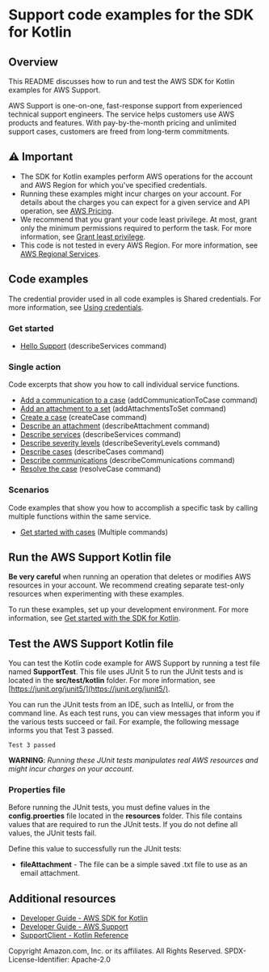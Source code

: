 # Support code examples for the SDK for Kotlin

## Overview
This README discusses how to run and test the AWS SDK for Kotlin examples for AWS Support.

AWS Support is one-on-one, fast-response support from experienced technical support engineers. The service helps customers use AWS products and features. With pay-by-the-month pricing and unlimited support cases, customers are freed from long-term commitments.

## ⚠️ Important
* The SDK for Kotlin examples perform AWS operations for the account and AWS Region for which you've specified credentials. 
* Running these examples might incur charges on your account. For details about the charges you can expect for a given service and API operation, see [AWS Pricing](https://aws.amazon.com/pricing/).
* We recommend that you grant your code least privilege. At most, grant only the minimum permissions required to perform the task. For more information, see [Grant least privilege](https://docs.aws.amazon.com/IAM/latest/UserGuide/best-practices.html#grant-least-privilege). 
* This code is not tested in every AWS Region. For more information, see [AWS Regional Services](https://aws.amazon.com/about-aws/global-infrastructure/regional-product-services).

## Code examples

The credential provider used in all code examples is Shared credentials. For more information, see [Using credentials](https://docs.aws.amazon.com/sdk-for-kotlin/latest/developer-guide/credential-providers.html).

### Get started

- [Hello Support](https://github.com/awsdocs/aws-doc-sdk-examples/tree/main/kotlin/services/support/src/main/kotlin/com/example/support/HelloSupport.kt) (describeServices command)

### Single action

Code excerpts that show you how to call individual service functions.

- [Add a communication to a case](https://github.com/awsdocs/aws-doc-sdk-examples/tree/main/kotlin/services/support/src/main/kotlin/com/example/support/SupportScenario.kt) (addCommunicationToCase command)
- [Add an attachment to a set](https://github.com/awsdocs/aws-doc-sdk-examples/tree/main/kotlin/services/support/src/main/kotlin/com/example/support/SupportScenario.kt) (addAttachmentsToSet command)
- [Create a case](https://github.com/awsdocs/aws-doc-sdk-examples/tree/main/kotlin/services/support/src/main/kotlin/com/example/support/SupportScenario.kt) (createCase command)
- [Describe an attachment](https://github.com/awsdocs/aws-doc-sdk-examples/tree/main/kotlin/services/support/src/main/kotlin/com/example/support/SupportScenario.kt) (describeAttachment command)
- [Describe services](https://github.com/awsdocs/aws-doc-sdk-examples/blob/kotlin/services/support/src/main/kotlin/com/example/support/SupportScenario.kt) (describeServices command)
- [Describe severity levels](https://github.com/awsdocs/aws-doc-sdk-examples/tree/main/kotlin/services/support/src/main/kotlin/com/example/support/SupportScenario.kt) (describeSeverityLevels command)
- [Describe cases](https://github.com/awsdocs/aws-doc-sdk-examples/tree/main/kotlin/services/support/src/main/kotlin/com/example/support/SupportScenario.kt) (describeCases command)
- [Describe communications](https://github.com/awsdocs/aws-doc-sdk-examples/tree/main/kotlin/services/support/src/main/kotlin/com/example/support/SupportScenario.kt) (describeCommunications command)
- [Resolve the case](https://github.com/awsdocs/aws-doc-sdk-examples/tree/main/kotlin/services/support/src/main/kotlin/com/example/support/SupportScenario.kt) (resolveCase command)

### Scenarios 

Code examples that show you how to accomplish a specific task by calling multiple functions within the same service.

- [Get started with cases](https://github.com/awsdocs/aws-doc-sdk-examples/tree/main/kotlin/services/support/src/main/kotlin/com/example/support/SupportScenario.kt) (Multiple commands)

## Run the AWS Support Kotlin file

**Be very careful** when running an operation that deletes or modifies AWS resources in your account. We recommend creating separate test-only resources when experimenting with these examples.

To run these examples, set up your development environment. For more information, 
see [Get started with the SDK for Kotlin](https://docs.aws.amazon.com/sdk-for-kotlin/latest/developer-guide/get-started.html). 


 ## Test the AWS Support Kotlin file

You can test the Kotlin code example for AWS Support by running a test file named **SupportTest**. This file uses JUnit 5 to run the JUnit tests and is located in the **src/test/kotlin** folder. For more information, see [https://junit.org/junit5/](https://junit.org/junit5/).

You can run the JUnit tests from an IDE, such as IntelliJ, or from the command line. As each test runs, you can view messages that inform you if the various tests succeed or fail. For example, the following message informs you that Test 3 passed.

	Test 3 passed

**WARNING**: _Running these JUnit tests manipulates real AWS resources and might incur charges on your account._

 ### Properties file
Before running the JUnit tests, you must define values in the **config.proerties** file located in the **resources** folder. This file contains values that are required to run the JUnit tests. If you do not define all values, the JUnit tests fail.

Define this value to successfully run the JUnit tests:

- **fileAttachment** - The file can be a simple saved .txt file to use as an email attachment.  

## Additional resources
* [Developer Guide - AWS SDK for Kotlin](https://docs.aws.amazon.com/sdk-for-kotlin/latest/developer-guide/get-started.html)
* [Developer Guide - AWS Support](https://docs.aws.amazon.com/awssupport/latest/user/getting-started.html)
* [SupportClient - Kotlin Reference](https://sdk.amazonaws.com/kotlin/api/latest/support/aws.sdk.kotlin.services.support/index.html)

Copyright Amazon.com, Inc. or its affiliates. All Rights Reserved. SPDX-License-Identifier: Apache-2.0
